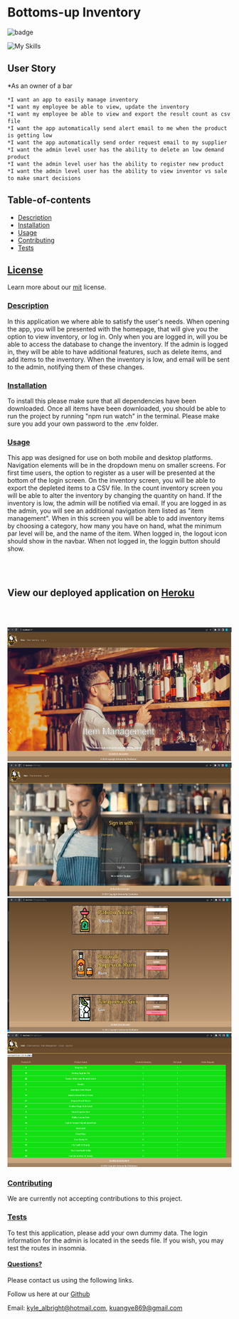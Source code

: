 # Bottoms-up Inventory
  ![badge](https://img.shields.io/badge/License-mit-blueviolet.svg) 

  ![My Skills](https://skillicons.dev/icons?i=html,css,js,nodejs,bootstrap,express,mysql,heroku,github&theme=dark)
  
   ## User Story
   *As an owner of a bar 

    *I want an app to easily manage inventory
    *I want my employee be able to view, update the inventory
    *I want my employee be able to view and export the result count as csv file
    *I want the app automatically send alert email to me when the product is getting low
    *I want the app automatically send order request email to my supplier
    *I want the admin level user has the ability to delete an low demand product
    *I want the admin level user has the ability to register new product
    *I want the admin level user has the ability to view inventor vs sale to make smart decisions

  
  ## Table-of-contents

* [Description](#Description)
* [Installation](#Installation)
* [Usage](#Usage)
* [Contributing](#Contributing)
* [Tests](#Tests)

 ## [License](#table-of-contents)
Learn more about our [mit](https://choosealicense.com/licenses/mit) license. 

### [Description](#table-of-contents)
In this application we where able to satisfy the user's needs. When opening the app, you will be presented with the homepage, that will give you the option to view inventory, or log in. Only when you are logged in, will you be able to access the database to change the inventory. If the admin is logged in, they will be able to have additional features, such as delete items, and add items to the inventory. When the inventory is low, and email will be sent to the admin, notifying them of these changes. 



### [Installation](#table-of-contents)
To install this please make sure that all dependencies have been downloaded. Once all items have been downloaded, you should be able to run the project by running "npm run watch" in the terminal. Please make sure you add your own password to the .env folder.



### [Usage](#table-of-contents)
This app was designed for use on both mobile and desktop platforms. Navigation elements will be in the dropdown menu on smaller screens. For first time users, the option to register as a user will be presented at the bottom of the login screen. On the inventory screen, you will be able to export the depleted items to a CSV file. In the count inventory screen you will be able to alter the inventory by changing the quantity on hand. If the inventory is low, the admin will be notified via email. If you are logged in as the admin, you will see an additional navigation item listed as "item management". When in this screen you will be able to add inventory items by choosing a category, how many you have on hand, what the minimum par level will be, and the name of the item. When logged in, the logout icon should show in the navbar. When not logged in, the loggin button should show. 

<br><br>

## View our deployed application on [Heroku](https://bottoms-up-2023-app.herokuapp.com/) 

<br><br>
  


 <img src="./public/assets/ReadMeIMG1.png" alt="alt text" width="550" height="300">
 <img src="./public/assets/ReadMeIMG2.png" alt="alt text" width="550" height="300">
 <img src="./public/assets/ReadMeIMG3.png" alt="alt text" width="550" height="300">
 <img src="./public/assets/ReadMeIMG4.png" alt="alt text" width="550" height="300">


### [Contributing](#table-of-contents)
We are currently not accepting contributions to this project.



### [Tests](#table-of-contents)
To test this application, please add your own dummy data. The login information for the admin is located in the seeds file. If you wish, you may test the routes in insomnia. 




#### [Questions?](#table-of-contents)
Please contact us using the following links.

Follow us here at our [Github](https://github.com/zeebigbadkitty/Bottoms-Up) 

Email: kyle_albright@hotmail.com, kuangye869@gmail.com
